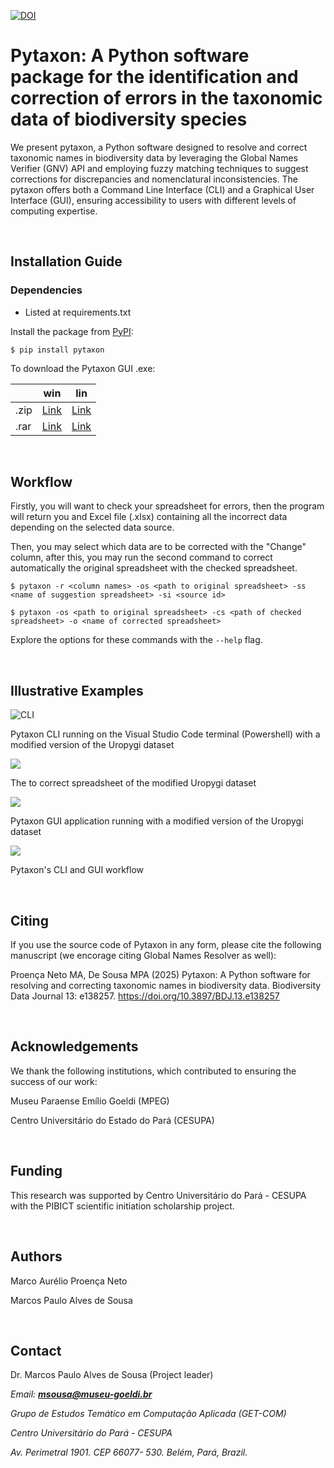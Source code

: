 [![DOI](https://zenodo.org/badge/DOI/10.5281/zenodo.14457929.svg)](https://doi.org/10.5281/zenodo.14457929)

# Pytaxon: A Python software package for the identification and correction of errors in the taxonomic data of biodiversity species

We present pytaxon, a Python software designed to resolve and correct taxonomic names in biodiversity data by leveraging the Global Names Verifier (GNV) API and employing fuzzy matching techniques to suggest corrections for discrepancies and nomenclatural inconsistencies. The pytaxon offers both a Command Line Interface (CLI) and a Graphical User Interface (GUI), ensuring accessibility to users with different levels of computing expertise.

<br>

## Installation Guide
### Dependencies
* Listed at requirements.txt

Install the package from [PyPI](https://pypi.org/project/pytaxon/):
```
$ pip install pytaxon
```
To download the Pytaxon GUI .exe: 

|      | win                                                          | lin                                                          |
| ---- | ------------------------------------------------------------ | ------------------------------------------------------------ |
| .zip | [Link](https://drive.google.com/file/d/1TBxId32jCaKABDWoAVJbjG18jnMMvzqy/view?usp=sharing) | [Link](https://drive.google.com/file/d/1TBxId32jCaKABDWoAVJbjG18jnMMvzqy/view?usp=sharing) |
| .rar | [Link](https://drive.google.com/file/d/1y8EONhv_nPQ7bSE1CeGTRcDFGa2BttkL/view?usp=sharing) | [Link](https://drive.google.com/file/d/1y8EONhv_nPQ7bSE1CeGTRcDFGa2BttkL/view?usp=sharing) |

<br>

## Workflow
Firstly, you will want to check your spreadsheet for errors, then the program will return you and Excel file (.xlsx) containing all the incorrect data depending on the selected data source.

Then, you may select which data are to be corrected with the "Change" column, after this, you may run the  second command to correct automatically the original spreadsheet with the checked spreadsheet.

```
$ pytaxon -r <column names> -os <path to original spreadsheet> -ss <name of suggestion spreadsheet> -si <source id>

$ pytaxon -os <path to original spreadsheet> -cs <path of checked spreadsheet> -o <name of corrected spreadsheet>
```
Explore the options for these commands with the `--help` flag.

<br>

## Illustrative Examples

![CLI](https://raw.githubusercontent.com/pytaxon/pytaxon-cli/main/assets/image1.png)

Pytaxon CLI running on the Visual Studio Code terminal (Powershell) with a modified version of the Uropygi dataset

![](https://raw.githubusercontent.com/pytaxon/pytaxon-cli/main/assets/image2.png)


The to correct spreadsheet of the modified Uropygi dataset

![](https://raw.githubusercontent.com/pytaxon/pytaxon-cli/main/assets/image4.png)

Pytaxon GUI application running with a modified version of the Uropygi dataset

![](https://raw.githubusercontent.com/pytaxon/pytaxon-cli/main/assets/image3.png)

Pytaxon's CLI and GUI workflow

<br>

## Citing

If you use the source code of Pytaxon in any form, please cite the following manuscript (we encorage citing Global Names Resolver as well):

Proença Neto MA, De Sousa MPA (2025) Pytaxon: A Python software for resolving and correcting taxonomic names in biodiversity data. Biodiversity Data Journal 13: e138257. https://doi.org/10.3897/BDJ.13.e138257

<br>

## Acknowledgements

We thank the following institutions, which contributed to ensuring the success of our work:

Museu Paraense Emílio Goeldi (MPEG)

Centro Universitário do Estado do Pará (CESUPA)

<br>

## Funding

This research was supported  by Centro Universitário do Pará - CESUPA with the PIBICT scientific initiation scholarship project.

<br>

## Authors

Marco Aurélio Proença Neto

Marcos Paulo Alves de Sousa

<br>

## Contact

Dr. Marcos Paulo Alves de Sousa (Project leader)

_Email: **msousa@museu-goeldi.br**_

_Grupo de Estudos Temático em Computação Aplicada (GET-COM)_

_Centro Universitário do Pará - CESUPA_

_Av. Perimetral 1901. CEP 66077- 530. Belém, Pará, Brazil._
